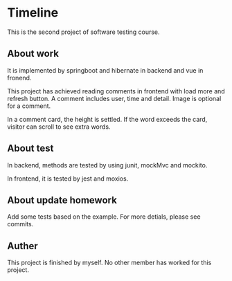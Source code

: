 # Timeline

This is the second project of software testing course.


## About work

It is implemented by springboot and hibernate in backend and vue in fronend.

This project has achieved reading comments in frontend with load more and refresh button.
A comment includes user, time and detail.
Image is optional for a comment.

In a comment card, the height is settled. If the word exceeds the card, visitor can scroll to see extra words.


## About test

In backend, methods are tested by using junit, mockMvc and mockito.

In frontend, it is tested by jest and moxios.

## About update homework

Add some tests based on the example. For more detials, please see commits.


## Auther

This project is finished by myself. No other member has worked for this project.
